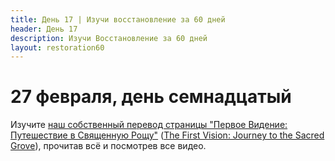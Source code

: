 ```yaml
---
title: Дeнь 17 | Изучи восстановление за 60 дней
header: День 17
description: Изучи Восстановление за 60 дней
layout: restoration60
---
```


# 27 февраля, день семнадцатый

Изучите [наш собственный перевод страницы "Первое Видение: Путешествие в Священную Рощу"](/restoration60/articles/journey_to_the_sacred_grove.html) ([The First Vision: Journey to the Sacred Grove](https://history.churchofjesuschrist.org/story/historic-sites/new-york/palmyra/first-vision?lang=eng)), прочитав всё и посмотрев все видео.